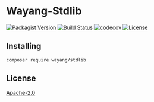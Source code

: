 # Wayang-Stdlib
[![Packagist Version](https://img.shields.io/packagist/v/wayang/stdlib)](https://packagist.org/packages/wayang/stdlib)
[![Build Status](https://github.com/yudhatamaaditiyara/Wayang-Stdlib/workflows/ci/badge.svg?branch=master)](https://github.com/yudhatamaaditiyara/Wayang-Stdlib/actions)
[![codecov](https://codecov.io/gh/yudhatamaaditiyara/Wayang-Stdlib/branch/master/graph/badge.svg?token=xpyHSwzuhB)](https://codecov.io/gh/yudhatamaaditiyara/Wayang-Stdlib)
[![License](https://img.shields.io/packagist/l/wayang/stdlib)](https://github.com/yudhatamaaditiyara/Wayang-Stdlib/blob/master/LICENSE)

## Installing
```
composer require wayang/stdlib
```

## License
[Apache-2.0](https://github.com/yudhatamaaditiyara/Wayang-Stdlib/blob/master/LICENSE)